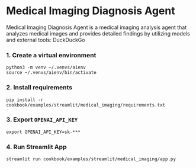 # Medical Imaging Diagnosis Agent

Medical Imaging Diagnosis Agent is a medical imaging analysis agent that analyzes medical images and provides detailed findings by utilizing models and external tools: DuckDuckGo

### 1. Create a virtual environment

```shell
python3 -m venv ~/.venvs/aienv
source ~/.venvs/aienv/bin/activate
```

### 2. Install requirements

```shell
pip install -r cookbook/examples/streamlit/medical_imaging/requirements.txt
```

### 3. Export `OPENAI_API_KEY`

```shell
export OPENAI_API_KEY=sk-***
```

### 4. Run Streamlit App

```shell
streamlit run cookbook/examples/streamlit/medical_imaging/app.py
```
